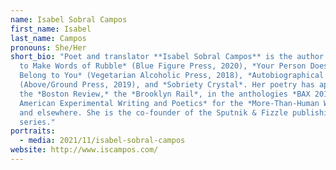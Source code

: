 ```yaml
---
name: Isabel Sobral Campos
first_name: Isabel
last_name: Campos
pronouns: She/Her
short_bio: "Poet and translator **Isabel Sobral Campos** is the author of *How
  to Make Words of Rubble* (Blue Figure Press, 2020), *Your Person Doesn’t
  Belong to You* (Vegetarian Alcoholic Press, 2018), *Autobiographical Ecology*
  (Above/Ground Press, 2019), and *Sobriety Crystal*. Her poetry has appeared in
  the *Boston Review,* the *Brooklyn Rail*, in the anthologies *BAX 2018: Best
  American Experimental Writing and Poetics* for the *More-Than-Human World*,
  and elsewhere. She is the co-founder of the Sputnik & Fizzle publishing
  series."
portraits:
  - media: 2021/11/isabel-sobral-campos
website: http://www.iscampos.com/
---
```

